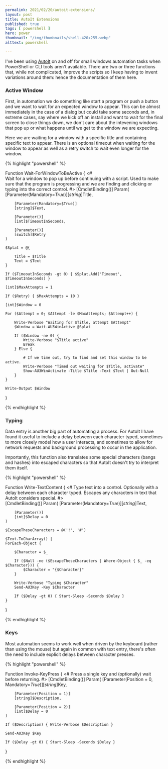 ```yaml
---
permalink: 2021/02/20/autoit-extensions/
layout: post
title: AutoIt Extensions
published: true 
tags: [ powershell ]
hero: power
thumbnail: "/img/thumbnails/shell-420x255.webp"
alttext: powershell

---
```


I've been using <a href="https://www.autoitscript.com/site/">AutoIt</a> on and off for small windows automation tasks 
when PowerShell or CLI tools aren't available. There are two or three functions that, while not complicated, improve the 
scripts so I keep having to invent variations around them: hence the documentation of them here.


### Active Window

First, in automation we do something like start a program or push a button and we want to wait for an expected window 
to appear. This can be almost immediately in the case of a dialog but could take some seconds and, in extreme cases, 
say where we kick off an install and want to wait for the final screen to close things down, we don't care about the 
intevening windows that pop up or what happens until we get to the window we are expecting. 

Here we are waiting for a window with a specific title and containing specific text to appear. There is an optional timeout
when waiting for the window to appear as well as a retry switch to wait even longer for the window.

{% highlight "powershell" %}

Function Wait-ForWindowToBeActive {
<#  
    Wait for a window to pop up before continuing with a script. Used 
    to make sure that the program is progressing and we are finding and 
    clicking or typing into the correct control.
#>
	[CmdletBinding()]
	Param(
		[Parameter(Mandatory=$True)]
		[string]$Title, 
		
		[Parameter(Mandatory=$True)]
		[string]$Text, 
		
		[Parameter()]
		[int]$TimeoutInSeconds, 

		[Parameter()]
		[switch]$Retry
	)

	$Splat = @{

		Title = $Title
		Text = $Text
	}

	If ($TimeoutInSeconds -gt 0) { $Splat.Add('Timeout', $TimeoutInSeconds) }

	[int]$MaxAttempts = 1

	If ($Retry) { $MaxAttempts = 10 }

	[int]$Window = 0

	For ($Attempt = 0; $Attempt -le $MaxAttempts; $Attempt++) {

		Write-Verbose "Waiting for $Title, attempt $Attempt"
		$Window = Wait-AU3WinActive @Splat

		If ($Window -ne 0) {
			Write-Verbose "$Title active"
			Break
		} Else {

			# If we time out, try to find and set this window to be active.
			Write-Verbose "Timed out waiting for $Title, activate"
			Show-AU3WinActivate -Title $Title -Text $Text | Out-Null
		}
	} 

	Write-Output $Window
}

{% endhighlight %}

### Typing 

Data entry is another big part of automating a process. For AutoIt I have found it useful to 
include a delay between each character typed, sometimes to more closely model how a user interacts, 
and sometimes to allow for network requests and background processing to occur in the application. 

Importantly, this function also translates some special characters (bangs and hashes) into escaped characters
so that AutoIt doesn't try to interpret them itself.

{% highlight "powershell" %}

Function Write-TextContent {
<#
    Type text into a control. Optionally with a delay between each character typed.
    Escapes any characters in text that AutoIt considers special.
#>    
	[CmdletBinding()]
	Param(
		[Parameter(Mandatory=$True)]
		[string]$Text,

		[Parameter()]
		[int]$Delay = 0
	)

    $EscapeTheseCharacters = @('!', '#')

	$Text.ToCharArray() | 
	ForEach-Object { 
		
		$Character = $_	

        If ($Null -ne ($EscapeTheseCharacters | Where-Object { $_ -eq $Character})) {
			$Character = "{$Character}"
		}

		Write-Verbose "Typing $Character"
		Send-AU3Key -Key $Character

		If ($Delay -gt 0) { Start-Sleep -Seconds $Delay }
	}
}

{% endhighlight %}

### Keys

Most automation seems to work well when driven by the keyboard (rather than using the mouse) but again in 
common with text entry, there's often the need to include explicit delays between character presses.

{% highlight "powershell" %}

Function Invoke-KeyPress {
<#
    Press a single key and (optionally) wait before returning.
#>
	[CmdletBinding()]
	Param(
		[Parameter(Position = 0, Mandatory=$True)]
		[string]$Key,

		[Parameter(Position = 1)]
		[string]$Description,

		[Parameter(Position = 2)]
		[int]$Delay = 0
	)

	If ($Description) { Write-Verbose $Description }

	Send-AU3Key $Key

	If ($Delay -gt 0) { Start-Sleep -Seconds $Delay }
}

{% endhighlight %}
